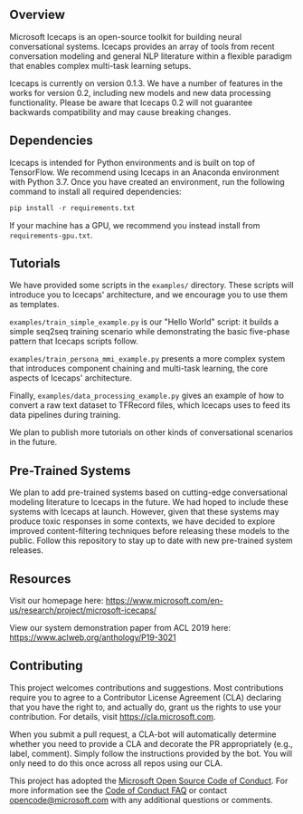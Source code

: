 ## Overview

Microsoft Icecaps is an open-source toolkit for building neural conversational systems. Icecaps provides an array of tools from recent conversation modeling and general NLP literature within a flexible paradigm that enables complex multi-task learning setups. 

Icecaps is currently on version 0.1.3. We have a number of features in the works for version 0.2, including new models and new data processing functionality. Please be aware that Icecaps 0.2 will not guarantee backwards compatibility and may cause breaking changes.


## Dependencies

Icecaps is intended for Python environments and is built on top of TensorFlow. We recommend using Icecaps in an Anaconda environment with Python 3.7. Once you have created an environment, run the following command to install all required dependencies:
``` python
pip install -r requirements.txt
``` 
If your machine has a GPU, we recommend you instead install from `requirements-gpu.txt`.


## Tutorials

We have provided some scripts in the `examples/` directory. 
These scripts will introduce you to Icecaps' architecture, and we encourage you to use them as templates.

`examples/train_simple_example.py` is our "Hello World" script: 
it builds a simple seq2seq training scenario while demonstrating the basic five-phase pattern that Icecaps scripts follow.

`examples/train_persona_mmi_example.py` presents a more complex system that introduces component chaining and multi-task learning,
the core aspects of Icecaps' architecture.

Finally, `examples/data_processing_example.py` gives an example of how to convert a raw text dataset to TFRecord files, 
which Icecaps uses to feed its data pipelines during training.

We plan to publish more tutorials on other kinds of conversational scenarios in the future.


## Pre-Trained Systems

We plan to add pre-trained systems based on cutting-edge conversational modeling literature to Icecaps in the future.
We had hoped to include these systems with Icecaps at launch. However, given that these systems may
produce toxic responses in some contexts, we have decided to explore improved content-filtering techniques before
releasing these models to the public. Follow this repository to stay up to date with new pre-trained system releases.


## Resources

Visit our homepage here: https://www.microsoft.com/en-us/research/project/microsoft-icecaps/

View our system demonstration paper from ACL 2019 here: https://www.aclweb.org/anthology/P19-3021


## Contributing

This project welcomes contributions and suggestions.  Most contributions require you to agree to a
Contributor License Agreement (CLA) declaring that you have the right to, and actually do, grant us
the rights to use your contribution. For details, visit https://cla.microsoft.com.

When you submit a pull request, a CLA-bot will automatically determine whether you need to provide
a CLA and decorate the PR appropriately (e.g., label, comment). Simply follow the instructions
provided by the bot. You will only need to do this once across all repos using our CLA.

This project has adopted the [Microsoft Open Source Code of Conduct](https://opensource.microsoft.com/codeofconduct/).
For more information see the [Code of Conduct FAQ](https://opensource.microsoft.com/codeofconduct/faq/) or
contact [opencode@microsoft.com](mailto:opencode@microsoft.com) with any additional questions or comments.

